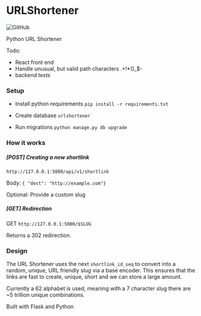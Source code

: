 # URLShortener
![GitHub](https://img.shields.io/github/license/tristanhcole/URLShortener)

Python URL Shortener

Todo:
- React front end
- Handle unusual, but valid path characters .+!*()_$-
- backend tests

### Setup
- Install python requirements
``pip install -r requirements.txt``

- Create database
``urlshortener``

- Run migrations
``python manage.py db upgrade``

### How it works
##### [POST] Creating a new shortlink
``http://127.0.0.1:5000/api/v1/shortlink``

Body:
``{ "dest": "http://example.com"}``

Optional: Provide a custom slug

##### [GET] Redirection
GET ``http://127.0.0.1:5000/$SLUG``

Returns a 302 redirection.

### Design
The URL Shortener uses the next `shortlink_id_seq` to convert into a random, unique, URL friendly slug via a base encoder.
This ensures that the links are fast to create, unique, short and we can store a large amount.

Currently a 62 alphabet is used, meaning with a 7 character slug there are ~5 trillion unique combinations.

Built with Flask and Python